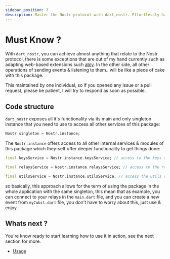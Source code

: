 ```yaml
---
sidebar_position: 3
description: Master the Nostr protocol with dart_nostr. Effortlessly handle events and operations, except for specific exceptions. Navigate the code structure and access robust functionalities, all guided by a single maintainer.
---
```


# Must Know ?

With `dart_nostr`, you can achieve almost anything that relate to the Nostr protocol, there is some exceptions that are out of my hand currently such as adapting web-based extensions such [ably](https://chrome.google.com/webstore/detail/alby-bitcoin-lightning-wa/iokeahhehimjnekafflcihljlcjccdbe). In the other side, all other operations of sending events & listening to them.. will be like a piece of cake with this package.

This maintained by one individual, so if you opened any issue or a pull request, please be patient, I will try to respond as soon as possible.

## Code structure

`dart_nostr` exposes all it's functionality via its main and only singleton instance that you need to use to access all other services of this package:

```dart
Nostr singleton = Nostr.instance;
```

The `Nostr.instance` offers access to all other internal services & modules of this package which they-self offer deeper functionality to get things done:

```dart
final keysService = Nostr.instance.keysService; // access to the keys service, which will provide methods to handle user key pairs, private keys, public keys, etc.

final relaysService = Nostr.instance.relaysService; // access to the relays service, which will provide methods to interact with your own relays such as sending events, listening to events, etc.

final utilsService = Nostr.instance.utilsService; // access the utils service, which provides many handy utils that you will need to use in your app, such as encoding, getting random hex strings to use with requests, etc.
```

so basically, this approach allows for the term of using the package in the whole application with the same singleton, this mean that as example, you can connect to your relays in the `main.dart` file, and you can create a new event from `myCubit.dart` file, you don't have to worry about this, just use & enjoy.

## Whats next ?

You're know ready to start learning how to use it in action, see the next section for more.

- [Usage](./usage/)
